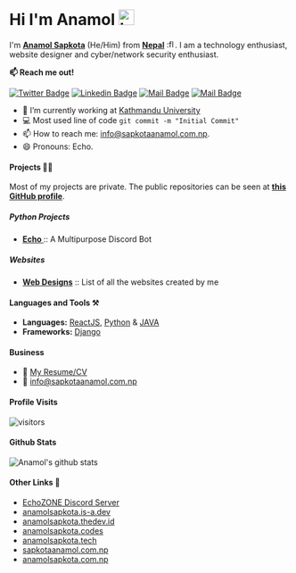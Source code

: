 # Hi I'm Anamol <img src="https://user-images.githubusercontent.com/1303154/88677602-1635ba80-d120-11ea-84d8-d263ba5fc3c0.gif" width="28px" alt="hi">
I'm **[Anamol Sapkota](https://en.wikipedia.org/wiki/User:Ascii002)** (He/Him) from **[Nepal](https://en.wikipedia.org/wiki/Nepal)**  <img src="https://upload.wikimedia.org/wikipedia/commons/thumb/9/9b/Flag_of_Nepal.svg/840px-Flag_of_Nepal.svg.png" height="15" width="15" title=":flag_np:" />. I am a technology enthusiast, website designer and cyber/network security enthusiast.

**:mailbox: Reach me out!**

[![Twitter Badge](https://img.shields.io/badge/-@anamolsapkota-1ca0f1?style=flat&labelColor=1ca0f1&logo=twitter&logoColor=white&link=https://twitter.com/anamolsapkota)](https://twitter.com/anamolsapkota) [![Linkedin Badge](https://img.shields.io/badge/-@anamolsapkota-0e76a8?style=flat&labelColor=0e76a8&logo=linkedin&logoColor=white)](https://www.linkedin.com/in/anamolsapkota/) [![Mail Badge](https://img.shields.io/badge/-@anamolsapkota-e84393?style=flat&labelColor=e84393&logo=instagram&logoColor=white)](https://instagram.com/anamolsapkota) [![Mail Badge](https://img.shields.io/badge/-info@sapkotaanamol.com.np-c0392b?style=flat&labelColor=c0392b&logo=gmail&logoColor=white)](mailto:info@sapkotaanamol.com.np)

- 🔭 I’m currently working at [Kathmandu University](https://ku.edu.np)
- :computer: Most used line of code `git commit -m "Initial Commit"`
- 📫 How to reach me: info@sapkotaanamol.com.np.
- 😄 Pronouns: Echo.

#### Projects 👨‍💻
Most of my projects are private. The public repositories can be seen at **[this GitHub profile](https://github.com/anamolsapkota?tab=repositories)**.

##### Python Projects
- **[ Echo ](https://echobot.tk)** :: A Multipurpose Discord Bot

##### Websites
- **[Web Designs](https://sapkotaanamol.com.np/home#portfolio)** :: List of all the websites created by me

#### Languages and Tools ⚒
- **Languages:** [ReactJS](https://en.wikipedia.org/wiki/React_(software)), [Python](https://en.wikipedia.org/wiki/Python_(programming_language)) & [JAVA](https://en.wikipedia.org/wiki/Java_(programming_language))
- **Frameworks:** [Django](https://www.djangoproject.com/)

#### Business
- :paperclip: [My Resume/CV](https://cdn.sapkotaanamol.com.np/documents/resume.pdf)
- :email: info@sapkotaanamol.com.np

#### Profile Visits 

![visitors](https://visitor-badge.glitch.me/badge?page_id=anamolsapkota.anamolsapkota)

#### Github Stats

![Anamol's github stats](https://github-readme-stats.vercel.app/api?username=anamolsapkota&count_private=true&theme=tokyonight&hide=contribs,prs)

#### Other Links 📎

- [EchoZONE Discord Server](https://discord.gg/NXk5ZuC)
- [anamolsapkota.is-a.dev](https://anamolsapkota.is-a.dev)
- [anamolsapkota.thedev.id](https://anamolsapkota.thedev.id)
- [anamolsapkota.codes](https://anamolsapkota.codes)
- [anamolsapkota.tech](https://anamolsapkota.tech)
- [sapkotaanamol.com.np](https://sapkotaanamol.com.np)
- [anamolsapkota.com.np](https://anamolsapkota.com.np)
